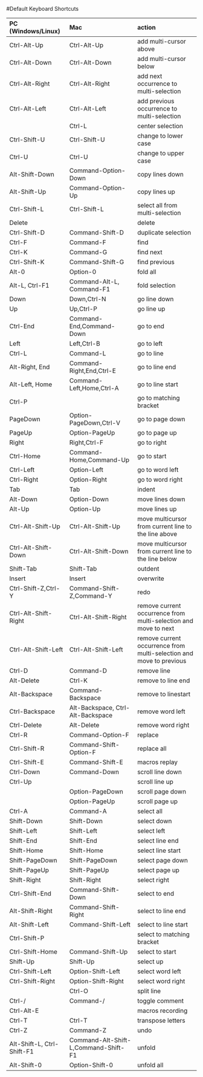 #Default Keyboard Shortcuts

| PC (Windows/Linux)             | Mac                            | action                         |
|:-------------------------------|:-------------------------------|:-------------------------------|
| Ctrl-Alt-Up | Ctrl-Alt-Up | add multi-cursor above |
| Ctrl-Alt-Down | Ctrl-Alt-Down | add multi-cursor below |
| Ctrl-Alt-Right | Ctrl-Alt-Right | add next occurrence to multi-selection |
| Ctrl-Alt-Left | Ctrl-Alt-Left | add previous occurrence to multi-selection |
|  | Ctrl-L | center selection |
| Ctrl-Shift-U | Ctrl-Shift-U | change to lower case |
| Ctrl-U | Ctrl-U | change to upper case |
| Alt-Shift-Down | Command-Option-Down | copy lines down |
| Alt-Shift-Up | Command-Option-Up | copy lines up |
| Ctrl-Shift-L | Ctrl-Shift-L | select all from multi-selection |
| Delete |  | delete |
| Ctrl-Shift-D | Command-Shift-D | duplicate selection |
| Ctrl-F | Command-F | find |
| Ctrl-K | Command-G | find next |
| Ctrl-Shift-K | Command-Shift-G | find previous |
| Alt-0 | Option-0 | fold all |
| Alt-L, Ctrl-F1 | Command-Alt-L, Command-F1 | fold selection |
| Down | Down,Ctrl-N | go line down |
| Up | Up,Ctrl-P | go line up |
| Ctrl-End | Command-End,Command-Down | go to end |
| Left | Left,Ctrl-B | go to left |
| Ctrl-L | Command-L | go to line |
| Alt-Right, End | Command-Right,End,Ctrl-E | go to line end |
| Alt-Left, Home | Command-Left,Home,Ctrl-A | go to line start |
| Ctrl-P |  | go to matching bracket |
| PageDown | Option-PageDown,Ctrl-V | go to page down |
| PageUp | Option-PageUp | go to page up |
| Right | Right,Ctrl-F | go to right |
| Ctrl-Home | Command-Home,Command-Up | go to start |
| Ctrl-Left | Option-Left | go to word left |
| Ctrl-Right | Option-Right | go to word right |
| Tab | Tab | indent |
| Alt-Down | Option-Down | move lines down |
| Alt-Up | Option-Up | move lines up |
| Ctrl-Alt-Shift-Up | Ctrl-Alt-Shift-Up | move multicursor from current line to the line above |
| Ctrl-Alt-Shift-Down | Ctrl-Alt-Shift-Down | move multicursor from current line to the line below |
| Shift-Tab | Shift-Tab | outdent |
| Insert | Insert | overwrite |
| Ctrl-Shift-Z,Ctrl-Y | Command-Shift-Z,Command-Y | redo |
| Ctrl-Alt-Shift-Right | Ctrl-Alt-Shift-Right | remove current occurrence from multi-selection and move to next |
| Ctrl-Alt-Shift-Left | Ctrl-Alt-Shift-Left | remove current occurrence from multi-selection and move to previous |
| Ctrl-D | Command-D | remove line |
| Alt-Delete | Ctrl-K | remove to line end |
| Alt-Backspace | Command-Backspace | remove to linestart |
| Ctrl-Backspace | Alt-Backspace, Ctrl-Alt-Backspace | remove word left |
| Ctrl-Delete | Alt-Delete | remove word right |
| Ctrl-R | Command-Option-F | replace |
| Ctrl-Shift-R | Command-Shift-Option-F | replace all |
| Ctrl-Shift-E | Command-Shift-E | macros replay |
| Ctrl-Down | Command-Down | scroll line down |
| Ctrl-Up |  | scroll line up |
|  | Option-PageDown | scroll page down |
|  | Option-PageUp | scroll page up |
| Ctrl-A | Command-A | select all |
| Shift-Down | Shift-Down | select down |
| Shift-Left | Shift-Left | select left |
| Shift-End | Shift-End | select line end |
| Shift-Home | Shift-Home | select line start |
| Shift-PageDown | Shift-PageDown | select page down |
| Shift-PageUp | Shift-PageUp | select page up |
| Shift-Right | Shift-Right | select right |
| Ctrl-Shift-End | Command-Shift-Down | select to end |
| Alt-Shift-Right | Command-Shift-Right | select to line end |
| Alt-Shift-Left | Command-Shift-Left | select to line start |
| Ctrl-Shift-P |  | select to matching bracket |
| Ctrl-Shift-Home | Command-Shift-Up | select to start |
| Shift-Up | Shift-Up | select up |
| Ctrl-Shift-Left | Option-Shift-Left | select word left |
| Ctrl-Shift-Right | Option-Shift-Right | select word right |
|  | Ctrl-O | split line |
| Ctrl-/ | Command-/ | toggle comment |
| Ctrl-Alt-E |  | macros recording |
| Ctrl-T | Ctrl-T | transpose letters |
| Ctrl-Z | Command-Z | undo |
| Alt-Shift-L, Ctrl-Shift-F1 | Command-Alt-Shift-L,Command-Shift-F1 | unfold |
| Alt-Shift-0 | Option-Shift-0 | unfold all |